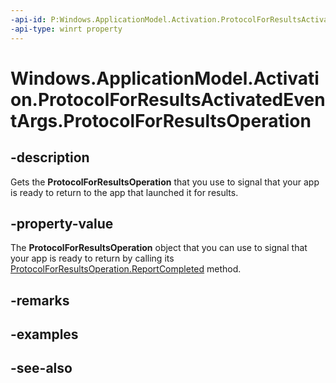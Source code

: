 ```yaml
---
-api-id: P:Windows.ApplicationModel.Activation.ProtocolForResultsActivatedEventArgs.ProtocolForResultsOperation
-api-type: winrt property
---
```


<!-- Property syntax
public Windows.System.ProtocolForResultsOperation ProtocolForResultsOperation { get; }
-->

# Windows.ApplicationModel.Activation.ProtocolForResultsActivatedEventArgs.ProtocolForResultsOperation

## -description
Gets the **ProtocolForResultsOperation** that you use to signal that your app is ready to return to the app that launched it for results.

## -property-value
The **ProtocolForResultsOperation** object that you can use to signal that your app is ready to return by calling its [ProtocolForResultsOperation.ReportCompleted](../windows.system/protocolforresultsoperation_reportcompleted_1269001960.md) method.

## -remarks

## -examples

## -see-also
